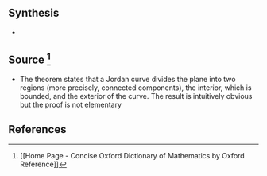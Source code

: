 ## Synthesis
- 
## Source [^1]
- The theorem states that a Jordan curve divides the plane into two regions (more precisely, connected components), the interior, which is bounded, and the exterior of the curve. The result is intuitively obvious but the proof is not elementary
## References

[^1]: [[Home Page - Concise Oxford Dictionary of Mathematics by Oxford Reference]]